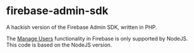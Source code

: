 firebase-admin-sdk
==================

A hackish version of the Firebase Admin SDK, written in PHP.

The [Manage Users](https://firebase.google.com/docs/auth/admin/manage-users) functionality in Firebase is only supported by NodeJS.
This code is based on the NodeJS version.
